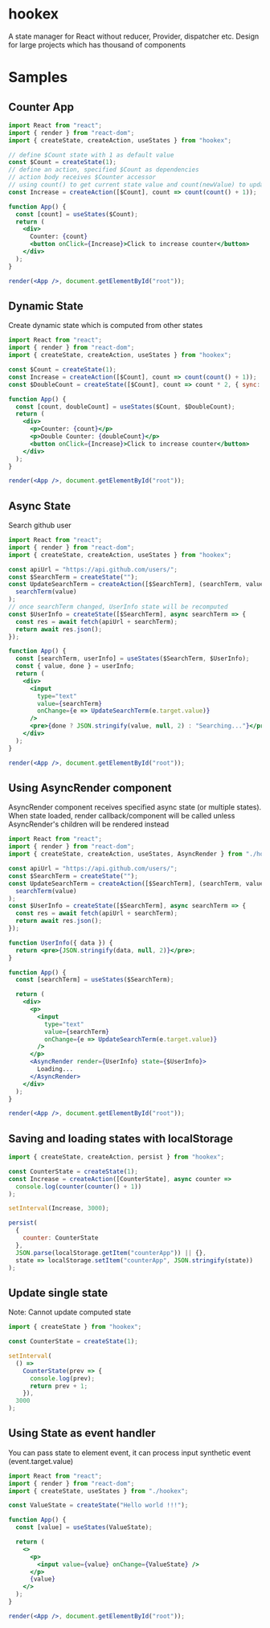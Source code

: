 # hookex

A state manager for React without reducer, Provider, dispatcher etc.
Design for large projects which has thousand of components

# Samples

## Counter App

```jsx harmony
import React from "react";
import { render } from "react-dom";
import { createState, createAction, useStates } from "hookex";

// define $Count state with 1 as default value
const $Count = createState(1);
// define an action, specified $Count as dependencies
// action body receives $Counter accessor
// using count() to get current state value and count(newValue) to update state
const Increase = createAction([$Count], count => count(count() + 1));

function App() {
  const [count] = useStates($Count);
  return (
    <div>
      Counter: {count}
      <button onClick={Increase}>Click to increase counter</button>
    </div>
  );
}

render(<App />, document.getElementById("root"));
```

## Dynamic State

Create dynamic state which is computed from other states

```jsx harmony
import React from "react";
import { render } from "react-dom";
import { createState, createAction, useStates } from "hookex";

const $Count = createState(1);
const Increase = createAction([$Count], count => count(count() + 1));
const $DoubleCount = createState([$Count], count => count * 2, { sync: true });

function App() {
  const [count, doubleCount] = useStates($Count, $DoubleCount);
  return (
    <div>
      <p>Counter: {count}</p>
      <p>Double Counter: {doubleCount}</p>
      <button onClick={Increase}>Click to increase counter</button>
    </div>
  );
}

render(<App />, document.getElementById("root"));
```

## Async State

Search github user

```jsx harmony
import React from "react";
import { render } from "react-dom";
import { createState, createAction, useStates } from "hookex";

const apiUrl = "https://api.github.com/users/";
const $SearchTerm = createState("");
const UpdateSearchTerm = createAction([$SearchTerm], (searchTerm, value) =>
  searchTerm(value)
);
// once searchTerm changed, UserInfo state will be recomputed
const $UserInfo = createState([$SearchTerm], async searchTerm => {
  const res = await fetch(apiUrl + searchTerm);
  return await res.json();
});

function App() {
  const [searchTerm, userInfo] = useStates($SearchTerm, $UserInfo);
  const { value, done } = userInfo;
  return (
    <div>
      <input
        type="text"
        value={searchTerm}
        onChange={e => UpdateSearchTerm(e.target.value)}
      />
      <pre>{done ? JSON.stringify(value, null, 2) : "Searching..."}</pre>
    </div>
  );
}

render(<App />, document.getElementById("root"));
```

## Using AsyncRender component

AsyncRender component receives specified async state (or multiple states).
When state loaded, render callback/component will be called
unless AsyncRender's children will be rendered instead

```jsx harmony
import React from "react";
import { render } from "react-dom";
import { createState, createAction, useStates, AsyncRender } from "./hookex";

const apiUrl = "https://api.github.com/users/";
const $SearchTerm = createState("");
const UpdateSearchTerm = createAction([$SearchTerm], (searchTerm, value) =>
  searchTerm(value)
);
const $UserInfo = createState([$SearchTerm], async searchTerm => {
  const res = await fetch(apiUrl + searchTerm);
  return await res.json();
});

function UserInfo({ data }) {
  return <pre>{JSON.stringify(data, null, 2)}</pre>;
}

function App() {
  const [searchTerm] = useStates($SearchTerm);

  return (
    <div>
      <p>
        <input
          type="text"
          value={searchTerm}
          onChange={e => UpdateSearchTerm(e.target.value)}
        />
      </p>
      <AsyncRender render={UserInfo} state={$UserInfo}>
        Loading...
      </AsyncRender>
    </div>
  );
}

render(<App />, document.getElementById("root"));
```

## Saving and loading states with localStorage

```jsx harmony
import { createState, createAction, persist } from "hookex";

const CounterState = createState(1);
const Increase = createAction([CounterState], async counter =>
  console.log(counter(counter() + 1))
);

setInterval(Increase, 3000);

persist(
  {
    counter: CounterState
  },
  JSON.parse(localStorage.getItem("counterApp")) || {},
  state => localStorage.setItem("counterApp", JSON.stringify(state))
);
```

## Update single state

Note: Cannot update computed state

```jsx harmony
import { createState } from "hookex";

const CounterState = createState(1);

setInterval(
  () =>
    CounterState(prev => {
      console.log(prev);
      return prev + 1;
    }),
  3000
);
```

## Using State as event handler

You can pass state to element event, it can process input synthetic event (event.target.value)

```jsx harmony
import React from "react";
import { render } from "react-dom";
import { createState, useStates } from "./hookex";

const ValueState = createState("Hello world !!!");

function App() {
  const [value] = useStates(ValueState);

  return (
    <>
      <p>
        <input value={value} onChange={ValueState} />
      </p>
      {value}
    </>
  );
}

render(<App />, document.getElementById("root"));
```
